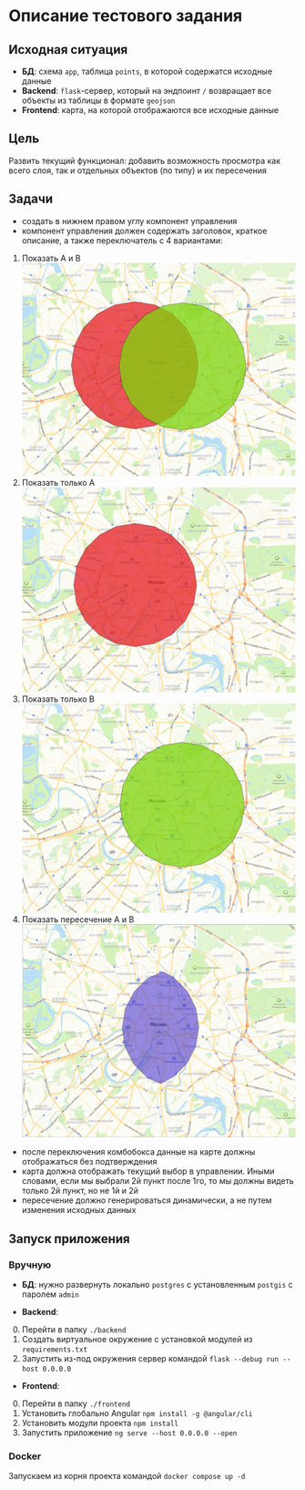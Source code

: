 # Описание тестового задания

## Исходная ситуация
- **БД**: схема `app`, таблица `points`, в которой содержатся исходные данные
- **Backend**: `flask`-сервер, который на эндпоинт `/` возвращает все объекты из таблицы в формате `geojson`
- **Frontend**: карта, на которой отображаются все исходные данные


## Цель
Развить текущий функционал: добавить возможность просмотра как всего слоя, так и отдельных объектов (по типу) и их пересечения


## Задачи
- создать в нижнем правом углу компонент управления
- компонент управления должен содержать заголовок, краткое описание, а также переключатель с 4 вариантами:
1. Показать А и В 
![](readme_static/1.png)
1. Показать только А
![](readme_static/2.png)
1. Показать только В
![](readme_static/3.png)
1. Показать пересечение А и В
![](readme_static/4.png)
- после переключения комбобокса данные на карте должны отображаться без подтверждения
- карта должна отображать текущий выбор в управлении. Иными словами, если мы выбрали 2й пункт после 1го, то мы должны видеть только 2й пункт, но не 1й и 2й
- пересечение должно генерироваться динамически, а не путем изменения исходных данных

## Запуск приложения
### Вручную
- **БД**: нужно развернуть локально `postgres` с установленным `postgis` с паролем `admin`

- **Backend**: 
0. Перейти в папку `./backend`
1. Создать виртуальное окружение с установкой модулей из `requirements.txt`
2. Запустить из-под окружения сервер командой `flask --debug run --host 0.0.0.0`

- **Frontend**:
0. Перейти в папку `./frontend`
1. Установить глобально Angular `npm install -g @angular/cli`
2. Установить модули проекта `npm install`
3. Запустить приложение `ng serve --host 0.0.0.0 --open`

### Docker
Запускаем из корня проекта командой `docker compose up -d`